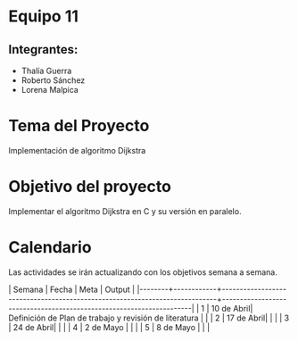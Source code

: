 # Equipo 11

## Integrantes:

- Thalía Guerra
- Roberto Sánchez
- Lorena Malpica

# Tema del Proyecto
Implementación de algoritmo Dijkstra

# Objetivo del proyecto
Implementar el algoritmo Dijkstra en C y su versión en paralelo.

# Calendario

Las actividades se irán actualizando con los objetivos semana a semana.

| Semana | Fecha      | Meta                                                                       | Output                                                              |
|--------+------------+----------------------------------------------------------------------------+---------------------------------------------------------------------|
|      1 | 10 de Abril|  Definición de Plan de trabajo y revisión de literatura                    |                                                                     |
|      2 | 17 de Abril|                                                                            |                                                                     |
|      3 | 24 de Abril|                                                                            |                                                                     |
|      4 |  2 de Mayo |                                                                            |                                                                     |
|      5 |  8 de Mayo |                                                                            |                                                                     |
